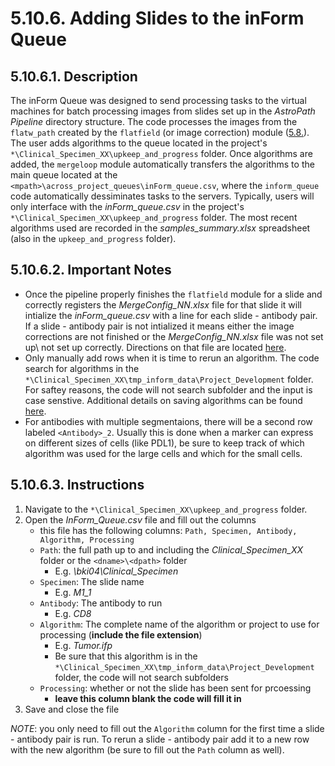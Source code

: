 # 5.10.6. Adding Slides to the inForm Queue
## 5.10.6.1. Description
The inForm Queue was designed to send processing tasks to the virtual machines for batch processing images from slides set up in the *AstroPath Pipeline* directory structure. The code processes the images from the ```flatw_path``` created by the ```flatfield``` (or image correction) module ([5.8.](\..\flatfield#58-flatfield "Title")). The user adds algorithms to the queue located in the project's ```*\Clinical_Specimen_XX\upkeep_and_progress``` folder. Once algorithms are added, the ```mergeloop``` module automatically transfers the algorithms to the main queue located at the ```<mpath>\across_project_queues\inForm_queue.csv```, where the ```inform_queue``` code automatically dessiminates tasks to the servers. Typically, users will only interface with the *inForm_queue.csv* in the project's ```*\Clinical_Specimen_XX\upkeep_and_progress``` folder. The most recent algorithms used are recorded in the *samples_summary.xlsx* spreadsheet (also in the ```upkeep_and_progress``` folder).

## 5.10.6.2. Important Notes
- Once the pipeline properly finishes the ```flatfield``` module for a slide and correctly registers the *MergeConfig_NN.xlsx* file for that slide it will intialize the *inForm_queue.csv* with a line for each slide - antibody pair. If a slide - antibody pair is not intialized it means either the image corrections are not finished or the *MergeConfig_NN.xlsx* file was not set up\ not set up correctly. Directions on that file are located [here](). 
- Only manually add rows when it is time to rerun an algorithm. The code search for algorithms in the ```*\Clinical_Specimen_XX\tmp_inform_data\Project_Development``` folder. For saftey reasons, the code will not search subfolder and the input is case senstive. Additional details on saving algorithms can be found [here]().
- For antibodies with multiple segmentaions, there will be a second row labeled ```<Antibody>_2```. Usually this is done when a marker can express on different sizes of cells (like PDL1), be sure to keep track of which algorithm was used for the large cells and which for the small cells.

## 5.10.6.3. Instructions
1. Navigate to the ```*\Clinical_Specimen_XX\upkeep_and_progress``` folder.
2. Open the *InForm_Queue.csv* file and fill out the columns
   - this file has the following columns: ```Path, Specimen, Antibody, Algorithm, Processing```
   - ```Path```: the full path up to and including the *Clinical_Specimen_XX* folder or the ```<dname>\<dpath>``` folder
     - E.g. *\\bki04\Clinical_Specimen*
   - ```Specimen```: The slide name
     - E.g. *M1_1*
   - ```Antibody```: The antibody to run
     - E.g. *CD8*
   - ```Algorithm```: The complete name of the algorithm or project to use for processing (**include the file extension**)
     - E.g. *Tumor.ifp*
     - Be sure that this algorithm is in the ```*\Clinical_Specimen_XX\tmp_inform_data\Project_Development``` folder, the code will not search subfolders
   - ```Processing```: whether or not the slide has been sent for prcoessing
     - **leave this column blank the code will fill it in**
3. Save and close the file

*NOTE*: you only need to fill out the ```Algorithm``` column for the first time a slide - antibody pair is run. To rerun a slide - antibody pair add it to a new row with the new algorithm (be sure to fill out the ```Path``` column as well).

